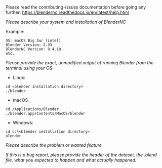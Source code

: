 Please read the contributing-issues documentation before going any further:  https://blendernc.readthedocs.io/en/latest/help.html

<!--
****************************************************
NOTE: BlenderNC does not implement checks in the UI.

if you are reporting a problem with the UI, please provide screenshots of the
BlenderNC and material nodetrees.
****************************************************
-->


*Please describe your system and installation of BlenderNC*

Example:

```
OS: macOS Big Sur (intel)
Blender Version: 2.93
BlenderNC Version: 0.4.10
etc.
```

*Please provide the exact, unmodified output of running Blender from the terminal using your OS:*

- Linux:
```
cd <blender installation directory>
./blender
```
- macOS
```
cd /Applications/Blender
./blender.app/Contents/MacOS/blender
```
- Windows:
```
cd c:\<blender installation directory>
blender
```

*Please describe the problem or wanted feature*

*If this is a bug report, please provide the header of the dataset, the .blend file, what you expected to happen and what actually happened.*

